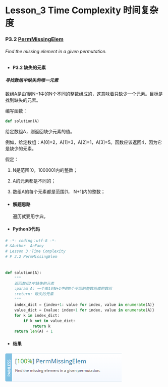 # Lesson_3 Time Complexity  时间复杂度

### P3.2 [PermMissingElem](https://app.codility.com/programmers/lessons/3-time_complexity/perm_missing_elem/) 

###### Find the missing element in a given permutation.

* #### P3.2 缺失的元素

##### 寻找数组中缺失的唯一元素

数组A是由1到N+1中的N个不同的整数组成的，这意味着只缺少一个元素。目标是找到缺失的元素。

编写函数：
```python
def solution(A)
```
给定数组A，则返回缺少元素的值。

例如，给定数组：A[0]=2，A[1]=3，A[2]=1，A[3]=5。函数应该返回4，因为它是缺少的元素。

假定：

   1. N是范围[0，100000]内的整数；
    
   2. A的元素都是不同的；
    
   3. 数组A的每个元素都是范围[1， N+1]内的整数；


* #### 解题思路
   遍历就要用字典。

* #### Python3代码

```python
# -*- coding：utf-8 -*-
# &Author  AnFany
# Lesson 3：Time Complexity
# P 3.2 PermMissingElem


def solution(A):
    """
    返回数组A中缺失的元素
    :param A: 一个由1到N+1中的N个不同的整数组成的数组
    :return: 缺失的元素
    """
    index_dict = {index+1: value for index, value in enumerate(A)}
    value_dict = {value: index+1 for index, value in enumerate(A)}
    for k in index_dict:
        if k not in value_dict:
            return k
    return len(A) + 1
```


* #### 结果


![image](https://github.com/Anfany/Codility-Lessons-By-Python3/blob/master/L3_Time%20Complexity/3.2.png)
